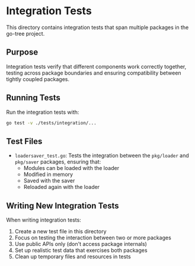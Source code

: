 # Integration Tests

This directory contains integration tests that span multiple packages in the go-tree project.

## Purpose

Integration tests verify that different components work correctly together, testing across package boundaries and ensuring compatibility between tightly coupled packages.

## Running Tests

Run the integration tests with:

```bash
go test -v ./tests/integration/...
```

## Test Files

- `loadersaver_test.go`: Tests the integration between the `pkg/loader` and `pkg/saver` packages, ensuring that:
  - Modules can be loaded with the loader
  - Modified in memory
  - Saved with the saver
  - Reloaded again with the loader

## Writing New Integration Tests

When writing integration tests:

1. Create a new test file in this directory
2. Focus on testing the interaction between two or more packages
3. Use public APIs only (don't access package internals)
4. Set up realistic test data that exercises both packages
5. Clean up temporary files and resources in tests 